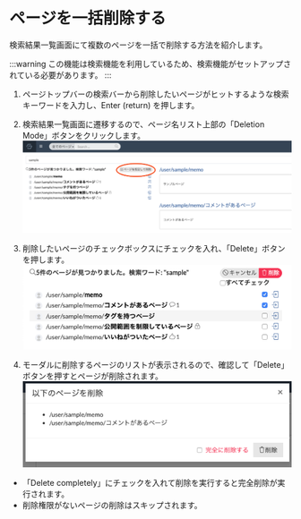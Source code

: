 # ページを一括削除する

検索結果一覧画面にて複数のページを一括で削除する方法を紹介します。

:::warning
この機能は検索機能を利用しているため、検索機能がセットアップされている必要があります。
:::

1. ページトップバーの検索バーから削除したいページがヒットするような検索キーワードを入力し、Enter (return) を押します。
2. 検索結果一覧画面に遷移するので、ページ名リスト上部の「Deletion Mode」ボタンをクリックします。
  ![page_deletion_collectively_1](./images/page_deletion_collectively_1.png)
3. 削除したいページのチェックボックスにチェックを入れ、「Delete」ボタンを押します。
  ![page_deletion_collectively_2](./images/page_deletion_collectively_2.png)

4. モーダルに削除するページのリストが表示されるので、確認して「Delete」ボタンを押すとページが削除されます。
  ![page_deletion_collectively_3](./images/page_deletion_collectively_3.png)
  - 「Delete completely」にチェックを入れて削除を実行すると完全削除が実行されます。
  - 削除権限がないページの削除はスキップされます。